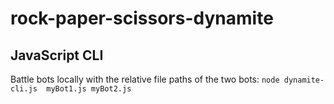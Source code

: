 # rock-paper-scissors-dynamite

## JavaScript CLI
Battle bots locally with the relative file paths of the two bots:
`node dynamite-cli.js  myBot1.js myBot2.js`
